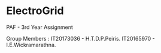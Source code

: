 # ElectroGrid
PAF - 3rd Year Assignment


Group Members :
IT20173036 - H.T.D.P.Peiris.
IT20165970 - I.E.Wickramarathna.

